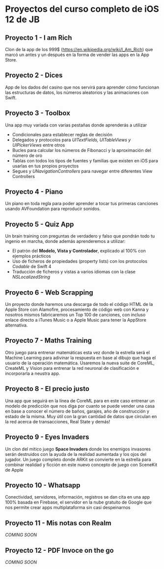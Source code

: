# Proyectos del curso completo de iOS 12 de JB

## Proyecto 1 - I am Rich
Clon de la app de los 999$ (https://en.wikipedia.org/wiki/I_Am_Rich) que marcó un antes y un después en la forma de vender las apps en la App Store. 

## Proyecto 2 - Dices
App de los dados del casino que nos servirá para aprender cómo funcionan las estructuras de datos, los números aleatorios y las animaciones con Swift.

## Proyecto 3 - Toolbox
Una app muy variada con varias pestañas donde aprenderás a utilizar

* Condicionales para establecer reglas de decisión
* Delegados y protocolos para *UITextFields, UITableViews y UIPickerViews* entre otros
* Bucles para calcular los números de Fibonacci y la aproximación del número de oro
* Tablas con todos los tipos de fuentes y familias que existen en iOS para usarlas en tus propios proyectos
* Segues y *UNavigationControllers* para navegar entre diferentes View Controllers

## Proyecto 4 - Piano
Un piano en toda regla para poder aprender a tocar tus primeras canciones usando AVFoundation para reproducir sonidos.

## Proyecto 5 - Quiz App
Un brain training con preguntas de verdadero y falso que pondrán todo tu ingenio en marcha, donde además aprenderemos a utilizar:

* El patrón del **Modelo, Vista y Controlador**, explicado al 100% con ejemplos prácticos
* Uso de ficheros de propiedades (property lists) con los protocolos *Codable* de Swift 4
* Traducción de ficheros y vistas a varios idiomas con la clase *NSLocalizedString*

## Proyecto 6 - Web Scrapping
Un proyecto donde haremos una descarga de todo el código HTML de la Apple Store con Alamofire, procesamiento de código web con Kanna y nosotros mismos fabricaremos un Top 100 de canciones, con incluso enlace directo a iTunes Music o a Apple Music para tener la AppStore alternativa.

## Proyecto 7 - Maths Training
Otro juego para entrenar matemáticas esta vez donde la estrella será el Machine Learning para adivinar la respuesta en base al dibujo que haga el usuario de la operación matemática. Usaremos la nueva suite de CoreML, CreateML y Vision para entrenar la red neuronal de clasificación e incorporarla a neustra app. 

## Proyecto 8 - El precio justo
Una app que seguirá en la línea de CoreML para en este caso entrenar un modelo de predicción que nos diga por cuanto se puede vender una casa en base a conocer el número de baños, garajes, año de construcción y estado de la misma. Muy útil con la gran cantidad de datos que circulan en la red acerca de transacciones, Real State y demás!

## Proyecto 9 - Eyes Invaders
Un clon del mítico juego **Space Invaders** donde los enemigos invasores serán destruidos con la ayuda de la realidad aumentada y los ojos del jugador. Un juego completo donde ARKit se convierte en la estrella para combinar realidad y ficción en este nuevo concepto de juego con SceneKit de Apple

## Proyecto 10 - Whatsapp
Conectividad, servidores, información, registros se dan cita en una app 100% basada en Firebase, el servidor en la nube gratuito de Google que nos permite crear apps multiplataforma sin casi despeinarnos

## Proyecto 11 - Mis notas con Realm
*COMING SOON*

## Proyecto 12 - PDF Invoce on the go
*COMING SOON*
